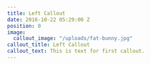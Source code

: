 ```yaml
---
title: Left Callout
date: 2016-10-22 05:29:00 Z
position: 0
image:
  callout_image: "/uploads/fat-bunny.jpg"
callout_title: Left Callout
callout_text: This is text for first callout.
---
```


